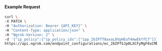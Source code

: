 <!-- Code generated for API Clients. DO NOT EDIT. -->

#### Example Request

```bash
curl \
-X PATCH \
-H "Authorization: Bearer {API_KEY}" \
-H "Content-Type: application/json" \
-H "Ngrok-Version: 2" \
-d '{"ip_policy":{"ip_policy_ids":["ipp_2bIPfT8axaL0VpHEuT4mwEkYfC7"]}}' \
https://api.ngrok.com/endpoint_configurations/ec_2bIPfSJp0LXCFyMgF0xCMBKFWtt
```
